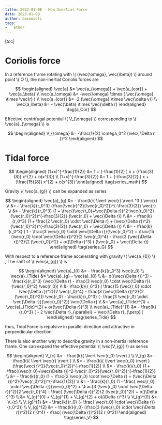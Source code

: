```yaml
---
title: 2023-01-08 - Non Inertial Force
date: 2023-01-08
author: bosonicli
tags:
-   Ether
---
```


[toc]

# Coriolis force

In a reference frame rotating with \\( (\vec{\omega}, \vec{\beta}) \\) around point \\( O \\), the non-inertial Coriolis forces are

$$
\begin{aligned}
	\vec{a} &= \vec{a_{\omega}} + \vec{a_{cor}} + \vec{a_\beta}	\\
	\vec{a_\omega} &= -\vec{\omega} \times ( \vec{\omega} \times \vec{r} ) \\
	\vec{a_{cor}} &= -2 (\vec{\omega} \times \vec{\delta v})	\\
	\vec{a_\beta} &= - \vec{\beta} \times \vec{\delta r}
\end{aligned}
\tag{a_Cor}
$$

Effective centrifugal potential \\( V_{\omega} \\) corresponding to \\( \vec{a}_{\omega} \\) is

$$
\begin{aligned}
	V_{\omega} &= -\frac{1}{2} \omega_0^2 (\vec{ \Delta r })^2
\end{aligned}
$$

# Tidal force

$$
\begin{aligned}
    (1+x)^{-\frac{1}{2}} &= 1 + (-\frac{1}{2} ) x + (\frac{3}{8}) x^{2} + o(x^{3})	\\
    (1+x)^{-\frac{3}{2}} &= 1 + (-\frac{3}{2} ) x + (\frac{15}{8}) x^{2} + o(x^{3})
\end{aligned}
\tag{series_math}
$$

Gravity \\( \vec{a_{g}} \\) can be expanded as series

$$
\begin{aligned}
	\vec{a}_{g} &= - \frac{k}{ \lvert \vec{r} \rvert ^3 } \vec{r}	\\
	&= - \frac{k}{r_0^3} (\frac{\vec{r}^2}{\vec{r_0}^2})^{-\frac{3}{2}} \vec{r}	\\
	&= - \frac{k}{r_0^3} (1 + \frac{(\vec{r_0}+\vec{\Delta r})^2-\vec{r_0}^2}{\vec{r_0}^2})^{-\frac{3}{2}} (\vec{r_0} + \vec{\Delta r})	\\
	&= - \frac{k}{r_0^3} (1 + \frac{2 \vec{r_0} \cdot \vec{\Delta r} + (\vec{\Delta r})^2}{\vec{r_0}^2})^{-\frac{3}{2}} (\vec{r_0} + \vec{\Delta r})	\\
	&= - \frac{k}{r_0^3} ( 1 - \frac{3 \vec{r_0} \cdot \vec{\Delta r}}{\vec{r_0}^2} + \frac{15 (\vec{r_0} \cdot \vec{\Delta r})^2}{2 \vec{r_0}^4} - \frac{3 (\vec{\Delta r})^2}{2 (\vec{r_0})^2} + o((\Delta r)^3) ) (\vec{r_0} + \vec{\Delta r})
\end{aligned}
\tag{series_G}
$$

With respect to a reference frame accelerating with gravity \\( \vec{a_{0}} \\) , The shift of \\( \vec{a_{g}} \\) is

$$
\begin{aligned}
	\vec{a}_{0} &= - \frac{k}{r_0^3} \vec{r_0}	\\
	\vec{a}_{Tide} &= \vec{a}_{g} - \vec{a}_{0}	\\
	&= o((\vec{\Delta r})^3) - \frac{k}{r_0^3} (\vec{\Delta r} - \frac{3 \vec{r_0} \cdot \vec{\Delta r}}{\vec{r_0}^2} \vec{r_0})	\\
	&- \frac{k}{r_0^3} ( \frac{15 (\vec{r_0} \cdot \vec{\Delta r})^2}{2 \vec{r_0}^4} - \frac{3 (\vec{\Delta r})^2}{2 (\vec{r_0})^2}) \vec{r_0} - \frac{k}{r_0^3} (- \frac{3 \vec{r_0} \cdot \vec{\Delta r}}{\vec{r_0}^2}) \vec{\Delta r}	\\
	&= \vec{a}_{Tide}^{1} + \vec{a}_{Tide}^{2} + o((\vec{\Delta r})^3)	\\
	\vec{a}_{Tide}^{1} &= - \frac{k}{r_0^3} ( - 2 \vec{\Delta r}_{\parallel} + \vec{\Delta r}_{\perp} )
\end{aligned}
\tag{series_Tide}
$$

thus, Tidal Force is repulsive in parallel direction and attractive in perpendicular direction.

There is also another way to describe gravity in a non-inertial reference frame. One can expand the effective potential \\( \vec{V_{g}} \\) as series

$$
\begin{aligned}
	V_{c} &= - \frac{k}{ \lvert \vec{r_0} \rvert } \\
	V_{g} &= - \frac{k}{ \lvert \vec{r} \rvert } \\
	&= - \frac{k}{ \lvert \vec{r_0} \rvert } (\frac{\vec{r}^2}{\vec{r_0}^2})^{-\frac{1}{2}} \\
	&= - \frac{k}{r_0} (1 + \frac{(\vec{r_0}+\vec{\Delta r})^2-\vec{r_0}^2}{\vec{r_0}^2})^{-\frac{1}{2}} \\
	&= - \frac{k}{r_0} (1 + \frac{2 \vec{r_0} \cdot \vec{\Delta r} + (\vec{\Delta r})^2}{\vec{r_0}^2})^{-\frac{1}{2}} \\
	&= - \frac{k}{r_0} (1 - \frac{ \vec{r_0} \cdot \vec{\Delta r}}{\vec{r_0}^2} + \frac{3 (\vec{r_0} \cdot \vec{\Delta r})^2}{2 \vec{r_0}^4} - \frac{ (\vec{\Delta r})^2}{2 (\vec{r_0})^2}) + o((\Delta r)^3)	\\
	&= V_{g}^{0} + V_{g}^{1} + V_{g}^{2} + o((\Delta r)^3) \\
	V_{g}^{0} &= V_{c} \\
	V_{g}^{1} &= - \frac{k}{r_0} (- \frac{ \vec{r_0} \cdot \vec{\Delta r}}{r_0^2}) \\
	V_{g}^{2} &= - \frac{k}{r_0} (\frac{3 (\vec{r_0} \cdot \vec{\Delta r})^2}{2 r_0^4} - \frac{ (\vec{\Delta r})^2}{2 r_0^2})
\end{aligned}
\tag{series_V}
$$
